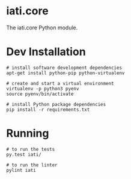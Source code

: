 # iati.core

The iati.core Python module.

Dev Installation
================

```
# install software development dependencies
apt-get install python-pip python-virtualenv

# create and start a virtual environment
virtualenv -p python3 pyenv
source pyenv/bin/activate

# install Python package dependencies
pip install -r requirements.txt
```

Running
=======

```
# to run the tests
py.test iati/

# to run the linter
pylint iati
```
